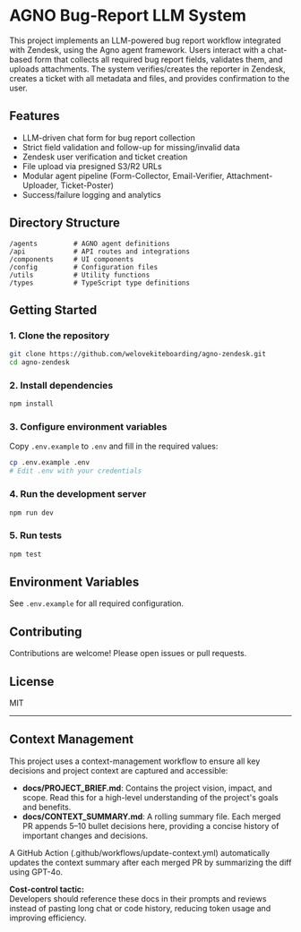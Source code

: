 # AGNO Bug-Report LLM System

This project implements an LLM-powered bug report workflow integrated with Zendesk, using the Agno agent framework. Users interact with a chat-based form that collects all required bug report fields, validates them, and uploads attachments. The system verifies/creates the reporter in Zendesk, creates a ticket with all metadata and files, and provides confirmation to the user.

## Features

- LLM-driven chat form for bug report collection
- Strict field validation and follow-up for missing/invalid data
- Zendesk user verification and ticket creation
- File upload via presigned S3/R2 URLs
- Modular agent pipeline (Form-Collector, Email-Verifier, Attachment-Uploader, Ticket-Poster)
- Success/failure logging and analytics

## Directory Structure

```
/agents         # AGNO agent definitions
/api            # API routes and integrations
/components     # UI components
/config         # Configuration files
/utils          # Utility functions
/types          # TypeScript type definitions
```

## Getting Started

### 1. Clone the repository

```bash
git clone https://github.com/welovekiteboarding/agno-zendesk.git
cd agno-zendesk
```

### 2. Install dependencies

```bash
npm install
```

### 3. Configure environment variables

Copy `.env.example` to `.env` and fill in the required values:

```bash
cp .env.example .env
# Edit .env with your credentials
```

### 4. Run the development server

```bash
npm run dev
```

### 5. Run tests

```bash
npm test
```

## Environment Variables

See `.env.example` for all required configuration.

## Contributing

Contributions are welcome! Please open issues or pull requests.

## License

MIT

<!-- Trivial edit for context summary CI test -->

---

## Context Management

This project uses a context-management workflow to ensure all key decisions and project context are captured and accessible:

- **docs/PROJECT_BRIEF.md**: Contains the project vision, impact, and scope. Read this for a high-level understanding of the project's goals and benefits.
- **docs/CONTEXT_SUMMARY.md**: A rolling summary file. Each merged PR appends 5–10 bullet decisions here, providing a concise history of important changes and decisions.

A GitHub Action (.github/workflows/update-context.yml) automatically updates the context summary after each merged PR by summarizing the diff using GPT-4o.

**Cost-control tactic:**  
Developers should reference these docs in their prompts and reviews instead of pasting long chat or code history, reducing token usage and improving efficiency.
